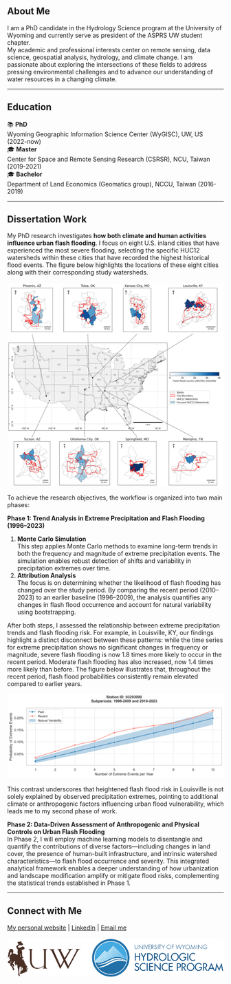 ## About Me
I am a PhD candidate in the Hydrology Science program at the University of Wyoming and currently serve as president of the ASPRS UW student chapter. <br>
My academic and professional interests center on remote sensing, data science, geospatial analysis, hydrology, and climate change. I am passionate about exploring the intersections of these fields to address pressing environmental challenges and to advance our understanding of water resources in a changing climate.

***
## Education
📚 **PhD**<br>
Wyoming Geographic Information Science Center (WyGISC), UW, US (2022-now) <br>
🎓 **Master**<br>
Center for Space and Remote Sensing Research (CSRSR), NCU, Taiwan (2019-2021) <br>
🎓 **Bachelor**<br>
Department of Land Economics (Geomatics group), NCCU, Taiwan (2016-2019) <br>

***
## Dissertation Work
My PhD research investigates **how both climate and human activities influence urban flash flooding**. I focus on eight U.S. inland cities that have experienced the most severe flooding, selecting the specific HUC12 watersheds within these cities that have recorded the highest historical flood events. The figure below highlights the locations of these eight cities along with their corresponding study watersheds.<br><br>
![Selected 8 most flood-prone US inland cities.](img/all_cities_updated2.png)<br>

To achieve the research objectives, the workflow is organized into two main phases:

**Phase 1: Trend Analysis in Extreme Precipitation and Flash Flooding (1996–2023)**

1. **Monte Carlo Simulation**<br>
   This step applies Monte Carlo methods to examine long-term trends in both the frequency and magnitude of extreme precipitation events. The simulation enables robust detection of shifts and variability in precipitation extremes over time.
2. **Attribution Analysis**<br>
   The focus is on determining whether the likelihood of flash flooding has changed over the study period. By comparing the recent period (2010–2023) to an earlier baseline (1996–2009), the analysis quantifies any changes in flash flood occurrence and account for natural variability using bootstrapping.

After both steps, I assessed the relationship between extreme precipitation trends and flash flooding risk. For example, in Louisville, KY, our findings highlight a distinct disconnect between these patterns: while the time series for extreme precipitation shows no significant changes in frequency or magnitude, severe flash flooding is now 1.8 times more likely to occur in the recent period. Moderate flash flooding has also increased, now 1.4 times more likely than before. The figure below illustrates that, throughout the recent period, flash flood probabilities consistently remain elevated compared to earlier years.<br>

![Louisville_03293000_plot](img/Louisville_03293000_plot.png)<br>

This contrast underscores that heightened flash flood risk in Louisville is not solely explained by observed precipitation extremes, pointing to additional climate or anthropogenic factors influencing urban flood vulnerability, which leads me to my second phase of work.

**Phase 2: Data-Driven Assessment of Anthropogenic and Physical Controls on Urban Flash Flooding**<br>
In Phase 2, I will employ machine learning models to disentangle and quantify the contributions of diverse factors—including changes in land cover, the presence of human-built infrastructure, and intrinsic watershed characteristics—to flash flood occurrence and severity. This integrated analytical framework enables a deeper understanding of how urbanization and landscape modification amplify or mitigate flood risks, complementing the statistical trends established in Phase 1.


***
## Connect with Me
[My personal website](https://yenyiwu.wordpress.com/) | [LinkedIn](https://www.linkedin.com/in/yen-yi-wu/) | [Email me](mailto:ywu10@uwyo.edu) <br><br>
![logo](img/uw-hydrology-program-logo.png)<br>
